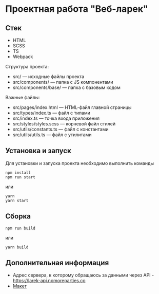 # Проектная работа "Веб-ларек"

## Стек
- HTML 
- SCSS
- TS
- Webpack

Структура проекта:
- src/ — исходные файлы проекта
- src/components/ — папка с JS компонентами
- src/components/base/ — папка с базовым кодом

Важные файлы:
- src/pages/index.html — HTML-файл главной страницы
- src/types/index.ts — файл с типами
- src/index.ts — точка входа приложения
- src/styles/styles.scss — корневой файл стилей
- src/utils/constants.ts — файл с константами
- src/utils/utils.ts — файл с утилитами

## Установка и запуск
Для установки и запуска проекта необходимо выполнить команды

```
npm install
npm run start
```

или

```
yarn
yarn start
```
## Сборка

```
npm run build
```

или

```
yarn build
```
## Дополнительная информация
- Адрес сервера, к которому обращаюсь за данными через API - https://larek-api.nomoreparties.co 
- [Макет](https://www.figma.com/file/50YEgxY8IYDYj7UQu7yChb/%D0%92%D0%B5%D0%B1-%D0%BB%D0%B0%D1%80%D1%91%D0%BA?type=design&node-id=0-1&mode=design&t=gSOmMz9TASYfV4uD-0)